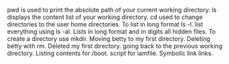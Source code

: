 pwd is used to print the absolute path of your current working directory.
ls displays the content list of your working directory.
cd used to change directories to the user home directories.
To list in long format ls -l.
list everything using ls -al.
Lists in long format and in digits all hidden files.
To create a directory use mkdir.
Moving betty to my first directory.
Deleting betty with rm.
Deleted my first directory.
going back to the previous working directory.
Listing contents for /boot.
script for iamfile.
Symbolic link links.
